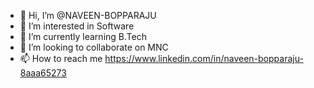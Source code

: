 - 👋 Hi, I’m @NAVEEN-BOPPARAJU
- 👀 I’m interested in Software
- 🌱 I’m currently learning B.Tech
- 💞️ I’m looking to collaborate on MNC
- 📫 How to reach me https://www.linkedin.com/in/naveen-bopparaju-8aaa65273

<!---
NAVEEN-BOPPARAJU/NAVEEN-BOPPARAJU is a ✨ special ✨ repository because its `README.md` (this file) appears on your GitHub profile.
You can click the Preview link to take a look at your changes.
--->
